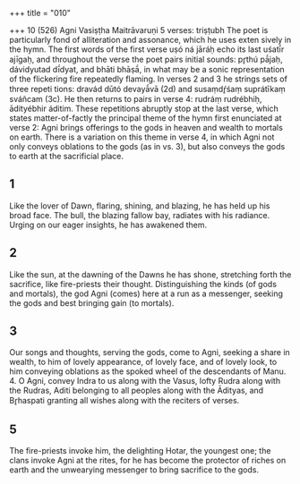 +++
title = "010"

+++
10 (526) Agni
Vasiṣṭha Maitrāvaruṇi
5 verses: triṣṭubh
The poet is particularly fond of alliteration and assonance, which he uses exten sively in the hymn. The first words of the first verse uṣó ná jāráḥ echo its last  uśatī́r ajīgaḥ, and throughout the verse the poet pairs initial sounds: pr̥thú pā́jaḥ,  dávidyutad dī́dyat, and bhāti bhāṣā́, in what may be a sonic representation of the  flickering fire repeatedly flaming. In verses 2 and 3 he strings sets of three repeti tions: dravád dūtó devayā́vā (2d) and susaṃdŕ̥śaṃ suprátīkaṃ sváñcam (3c). He then  returns to pairs in verse 4: rudráṃ rudrébhiḥ, ādityébhir áditim. These repetitions  abruptly stop at the last verse, which states matter-of-factly the principal theme of  the hymn first enunciated at verse 2: Agni brings offerings to the gods in heaven and  wealth to mortals on earth. There is a variation on this theme in verse 4, in which  Agni not only conveys oblations to the gods (as in vs. 3), but also conveys the gods  to earth at the sacrificial place.
## 1
Like the lover of Dawn, flaring, shining, and blazing, he has held up his  broad face.
The bull, the blazing fallow bay, radiates with his radiance. Urging on  our eager insights, he has awakened them.
## 2
Like the sun, at the dawning of the Dawns he has shone, stretching forth  the sacrifice, like fire-priests their thought.
Distinguishing the kinds (of gods and mortals), the god Agni (comes)  here at a run as a messenger, seeking the gods and best bringing gain  (to mortals).
## 3
Our songs and thoughts, serving the gods, come to Agni, seeking a share  in wealth,
to him of lovely appearance, of lovely face, and of lovely look, to him  conveying oblations as the spoked wheel of the descendants of Manu. 4. O Agni, convey Indra to us along with the Vasus, lofty Rudra along with  the Rudras,
Aditi belonging to all peoples along with the Ādityas, and Br̥haspati  granting all wishes along with the reciters of verses.

## 5
The fire-priests invoke him, the delighting Hotar, the youngest one; the  clans invoke Agni at the rites,
for he has become the protector of riches on earth and the unwearying  messenger to bring sacrifice to the gods.